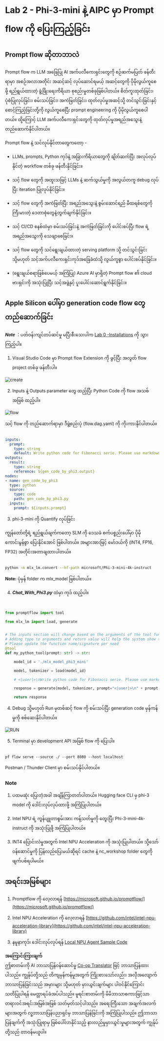 <!--
CO_OP_TRANSLATOR_METADATA:
{
  "original_hash": "3dbbf568625b1ee04b354c2dc81d3248",
  "translation_date": "2025-07-17T04:29:47+00:00",
  "source_file": "md/02.Application/02.Code/Phi3/VSCodeExt/HOL/Apple/02.PromptflowWithMLX.md",
  "language_code": "my"
}
-->
# **Lab 2 - Phi-3-mini နဲ့ AIPC မှာ Prompt flow ကို ပြေးကြည့်ခြင်း**

## **Prompt flow ဆိုတာဘာလဲ**

Prompt flow က LLM အခြေပြု AI အက်ပလီကေးရှင်းတွေကို စဉ်ဆက်မပြတ် ဖန်တီးရာမှာ အစဉ်အလာအတိုင်း အဆင့်ဆင့် လုပ်ဆောင်ရမယ့် အဆင့်တွေကို ပိုမိုလွယ်ကူစေဖို့ ရည်ရွယ်ထားတဲ့ ဖွံ့ဖြိုးရေးကိရိယာ စုစည်းမှုတစ်ခုဖြစ်ပါတယ်။ စိတ်ကူးထုတ်ခြင်း၊ ပုံစံပြုလုပ်ခြင်း၊ စမ်းသပ်ခြင်း၊ အကဲဖြတ်ခြင်း၊ ထုတ်လုပ်မှုအဆင့်သို့ တင်သွင်းခြင်းနှင့် စောင့်ကြည့်ခြင်းတို့ကို လွယ်ကူစေပြီး prompt engineering ကို ပိုမိုလွယ်ကူစေပါတယ်။ ထို့ကြောင့် LLM အက်ပလီကေးရှင်းတွေကို ထုတ်လုပ်မှုအရည်အသွေးနဲ့ တည်ဆောက်နိုင်ပါတယ်။

Prompt flow နဲ့ သင်လုပ်နိုင်တာတွေကတော့ -

- LLMs, prompts, Python ကုဒ်နဲ့ အခြားကိရိယာတွေကို ချိတ်ဆက်ပြီး အလုပ်လုပ်နိုင်တဲ့ workflow တစ်ခု ဖန်တီးနိုင်ခြင်း။

- သင့် flow တွေကို အထူးသဖြင့် LLMs နဲ့ ဆက်သွယ်မှုကို အလွယ်တကူ debug လုပ်ပြီး iteration ပြုလုပ်နိုင်ခြင်း။

- သင့် flow တွေကို အကဲဖြတ်ပြီး အရည်အသွေးနဲ့ စွမ်းဆောင်ရည် မီထရစ်တွေကို ကြီးမားတဲ့ ဒေတာစုံတွေနဲ့တွက်ချက်နိုင်ခြင်း။

- သင့် CI/CD စနစ်ထဲမှာ စမ်းသပ်ခြင်းနဲ့ အကဲဖြတ်ခြင်းကို ပေါင်းစပ်ပြီး flow ရဲ့ အရည်အသွေးကို သေချာစေခြင်း။

- သင့် flow တွေကို သင်ရွေးချယ်ထားတဲ့ serving platform သို့ တင်သွင်းခြင်း သို့မဟုတ် သင့်အက်ပလီကေးရှင်းကုဒ်အခြေခံထဲသို့ လွယ်ကူစွာ ပေါင်းစပ်နိုင်ခြင်း။

- (ရွေးချယ်စရာဖြစ်ပေမယ့် အကြံပြု) Azure AI မှာရှိတဲ့ Prompt flow ၏ cloud ဗားရှင်းကို အသုံးပြုပြီး သင့်အဖွဲ့နှင့် ပူးပေါင်းဆောင်ရွက်နိုင်ခြင်း။

## **Apple Silicon ပေါ်မှာ generation code flow တွေ တည်ဆောက်ခြင်း**

***Note*** ：ပတ်ဝန်းကျင်တပ်ဆင်မှု မပြီးစီးသေးပါက [Lab 0 -Installations](./01.Installations.md) ကို သွားကြည့်ပါ။

1. Visual Studio Code မှာ Prompt flow Extension ကို ဖွင့်ပြီး အလွတ် flow project တစ်ခု ဖန်တီးပါ။

![create](../../../../../../../../../translated_images/pf_create.bde888dc83502eba082a058175bbf1eee6791219795393a386b06fd3043ec54d.my.png)

2. Inputs နဲ့ Outputs parameter တွေ ထည့်ပြီး Python Code ကို flow အသစ်အဖြစ် ထည့်ပါ။

![flow](../../../../../../../../../translated_images/pf_flow.520824c0969f2a94f17e947f86bdc4b4c6c88a2efa394fe3bcfb58c0dbc578a7.my.png)

သင့် flow ကို တည်ဆောက်ရာမှာ ဒီဖွဲ့စည်းပုံ (flow.dag.yaml) ကို ကိုးကားနိုင်ပါတယ်။

```yaml

inputs:
  prompt:
    type: string
    default: Write python code for Fibonacci serie. Please use markdown as output
outputs:
  result:
    type: string
    reference: ${gen_code_by_phi3.output}
nodes:
- name: gen_code_by_phi3
  type: python
  source:
    type: code
    path: gen_code_by_phi3.py
  inputs:
    prompt: ${inputs.prompt}


```

3. phi-3-mini ကို Quantify လုပ်ခြင်း

ကျွန်တော်တို့ရဲ့ ရည်ရွယ်ချက်ကတော့ SLM ကို ဒေသခံ စက်ပစ္စည်းပေါ်မှာ ပိုမိုကောင်းမွန်စွာ ပြေးနိုင်အောင် ဖြစ်ပါတယ်။ အများအားဖြင့် မော်ဒယ်ကို (INT4, FP16, FP32) အတိုင်းအတာချထားပါတယ်။

```bash

python -m mlx_lm.convert --hf-path microsoft/Phi-3-mini-4k-instruct

```

**Note:** ပုံမှန် folder က mlx_model ဖြစ်ပါတယ်။

4. ***Chat_With_Phi3.py*** ထဲမှာ ကုဒ် ထည့်ပါ။

```python


from promptflow import tool

from mlx_lm import load, generate


# The inputs section will change based on the arguments of the tool function, after you save the code
# Adding type to arguments and return value will help the system show the types properly
# Please update the function name/signature per need
@tool
def my_python_tool(prompt: str) -> str:

    model_id = './mlx_model_phi3_mini'

    model, tokenizer = load(model_id)

    # <|user|>\nWrite python code for Fibonacci serie. Please use markdown as output<|end|>\n<|assistant|>

    response = generate(model, tokenizer, prompt="<|user|>\n" + prompt  + "<|end|>\n<|assistant|>", max_tokens=2048, verbose=True)

    return response


```

4. Debug သို့မဟုတ် Run မှတစ်ဆင့် flow ကို စမ်းသပ်ပြီး generation code မှန်ကန်မှုကို စစ်ဆေးနိုင်ပါတယ်။

![RUN](../../../../../../../../../translated_images/pf_run.4239e8a0b420a58284edf6ee1471c1697c345670313c8e7beac0edaee15b9a9d.my.png)

5. Terminal မှာ development API အဖြစ် flow ကို ပြေးပါ။

```

pf flow serve --source ./ --port 8080 --host localhost   

```

Postman / Thunder Client မှာ စမ်းသပ်နိုင်ပါတယ်။

### **Note**

1. ပထမဆုံး ပြေးတဲ့အခါ အချိန်ကြာတတ်ပါတယ်။ Hugging face CLI မှ phi-3 model ကို ဒေါင်းလုပ်လုပ်ထားဖို့ အကြံပြုပါတယ်။

2. Intel NPU ရဲ့ ကွန်ပျူတာစွမ်းအား ကန့်သတ်မှုကို တွေးပြီး Phi-3-mini-4k-instruct ကို အသုံးပြုဖို့ အကြံပြုပါတယ်။

3. INT4 ပြောင်းလဲမှုအတွက် Intel NPU Acceleration ကို အသုံးပြုပါတယ်။ သို့သော် ဝန်ဆောင်မှုကို ပြန်လည်ပြေးမယ်ဆိုရင် cache နဲ့ nc_workshop folder တွေကို ဖျက်ပစ်ရပါမယ်။

## **အရင်းအမြစ်များ**

1. Promptflow ကို လေ့လာရန် [https://microsoft.github.io/promptflow/](https://microsoft.github.io/promptflow/)

2. Intel NPU Acceleration ကို လေ့လာရန် [https://github.com/intel/intel-npu-acceleration-library](https://github.com/intel/intel-npu-acceleration-library)

3. နမူနာကုဒ်၊ ဒေါင်းလုပ်လုပ်ရန် [Local NPU Agent Sample Code](../../../../../../../../../code/07.Lab/01/AIPC/local-npu-agent)

**အကြောင်းကြားချက်**  
ဤစာတမ်းကို AI ဘာသာပြန်ဝန်ဆောင်မှု [Co-op Translator](https://github.com/Azure/co-op-translator) ဖြင့် ဘာသာပြန်ထားပါသည်။ ကျွန်ုပ်တို့သည် တိကျမှန်ကန်မှုအတွက် ကြိုးစားသော်လည်း၊ အလိုအလျောက် ဘာသာပြန်ခြင်းသည် အမှားများ သို့မဟုတ် မှားယွင်းချက်များ ပါဝင်နိုင်ကြောင်း သတိပြုပါရန် မေတ္တာရပ်ခံအပ်ပါသည်။ မူရင်းစာတမ်းကို မိမိဘာသာစကားဖြင့်သာ တရားဝင်အရင်းအမြစ်အဖြစ် သတ်မှတ်သင့်ပါသည်။ အရေးကြီးသော အချက်အလက်များအတွက် လူ့ဘာသာပြန်ပညာရှင်မှ ဘာသာပြန်ခြင်းကို အကြံပြုပါသည်။ ဤဘာသာပြန်ချက်ကို အသုံးပြုရာမှ ဖြစ်ပေါ်လာနိုင်သည့် နားလည်မှုမှားယွင်းမှုများအတွက် ကျွန်ုပ်တို့သည် တာဝန်မယူပါ။